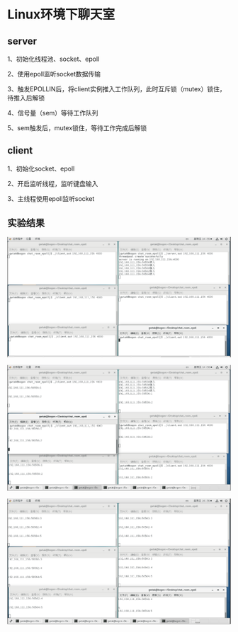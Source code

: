 # Linux环境下聊天室

## server

1、初始化线程池、socket、epoll

2、使用epoll监听socket数据传输

3、触发EPOLLIN后，将client实例推入工作队列，此时互斥锁（mutex）锁住，待推入后解锁

4、信号量（sem）等待工作队列

5、sem触发后，mutex锁住，等待工作完成后解锁

## client

1、初始化socket、epoll

2、开启监听线程，监听键盘输入

3、主线程使用epoll监听socket



## 实验结果

![1](./image/1.png)

![2](./image/2.png)

![3](./image/3.png)